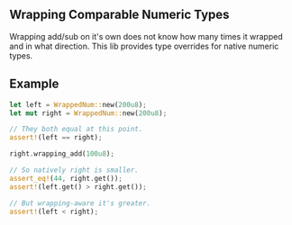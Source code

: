 Wrapping Comparable Numeric Types
---------------------------------

Wrapping add/sub on it's own does not know how many times it wrapped and in what direction.
This lib provides type overrides for native numeric types.


Example
-------

```rust
let left = WrappedNum::new(200u8);
let mut right = WrappedNum::new(200u8);

// They both equal at this point.
assert!(left == right);

right.wrapping_add(100u8);

// So natively right is smaller.
assert_eq!(44, right.get());
assert!(left.get() > right.get());

// But wrapping-aware it's greater.
assert!(left < right);
```
